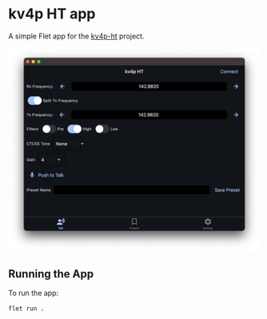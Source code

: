 # kv4p HT app

A simple Flet app for the [kv4p-ht](https://github.com/VanceVagell/kv4p-ht) project.

![Screenshot of the desktop version of the app](./assets/img/screenshot_main.png)

## Running the App

To run the app:

```
flet run .
```